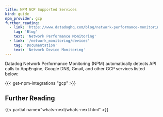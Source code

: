 ```yaml
---
title: NPM GCP Supported Services
kind: guide
npm_provider: gcp
further_reading:
  - link: 'https://www.datadoghq.com/blog/network-performance-monitoring'
    tag: 'Blog'
    text: 'Network Performance Monitoring'
  - link: '/network_monitoring/devices'
    tag: 'Documentation'
    text: 'Network Device Monitoring'
---
```


Datadog Network Performance Monitoring (NPM) automatically detects API calls to AppEngine, Google DNS, Gmail, and other GCP services listed below:

{{< get-npm-integrations "gcp" >}}

## Further Reading

{{< partial name="whats-next/whats-next.html" >}}
